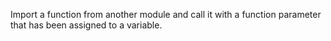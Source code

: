 Import a function from another module and call it with a function parameter that has been assigned to a variable.